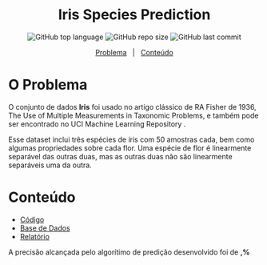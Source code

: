 <h1 align="center">
  Iris Species Prediction
</h1>

<p align="center">
  <img alt="GitHub top language" src="https://img.shields.io/github/languages/top/leticiagomescs/Data_Science_Study_Projects/Iris_Flower_Classification">
  <img alt="GitHub repo size" src="https://img.shields.io/github/size/leticiagomescs/Data_Science_Study_Projects/Iris_Flower_Classification">
  <img alt="GitHub last commit" src="https://img.shields.io/github/last-commit/leticiagomescs/Data_Science_Study_Projects/Iris_Flower_Classification">
 </p>

<p align="center">
  <a href="#problema">Problema</a>
  &nbsp;&nbsp;|&nbsp;&nbsp;
  <a href="#conteúdo">Conteúdo</a>
</p>

# O Problema

O conjunto de dados **Iris** foi usado no artigo clássico de RA Fisher de 1936, The Use of Multiple Measurements in Taxonomic Problems, e também pode ser encontrado no UCI Machine Learning Repository .

Esse dataset inclui três espécies de íris com 50 amostras cada, bem como algumas propriedades sobre cada flor. Uma espécie de flor é linearmente separável das outras duas, mas as outras duas não são linearmente separáveis uma da outra.

# Conteúdo

- [Código]()
- [Base de Dados](https://www.kaggle.com/uciml/iris)
- [Relatório]()

A precisão alcançada pelo algorítimo de predição desenvolvido foi de **__,__%** 
